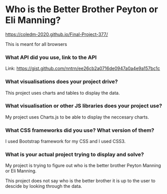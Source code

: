 # Who is the Better Brother Peyton or Eli Manning?
https://coledm-2020.github.io/Final-Project-377/

This is meant for all browsers

### What API did you use, link to the API
Link: https://gist.github.com/nntrn/ee26cb2a0716de0947a0a4e9a157bc1c
### What visualisations does your project drive?
This project uses charts and tables to display the data.
### What visualisation or other JS libraries does your project use?
My project uses Charts.js to be able to display the neccesary charts.
### What CSS frameworks did you use? What version of them?
I used Bootstrap framework for my CSS and I used CSS3.
### What is your actual project trying to display and solve?
My project is trying to figure out who is the better brother Peyton Manning or Eli Manning.

This project does not say who is the better brother it is up to the user to descide by looking through the data.
